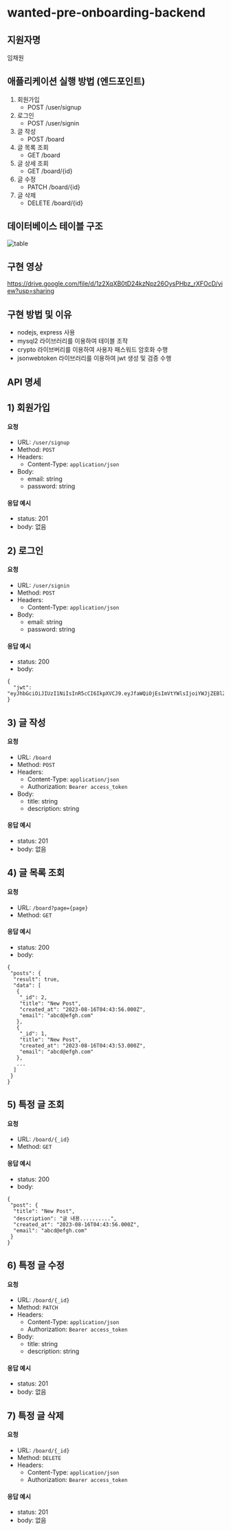 # wanted-pre-onboarding-backend

## 지원자명
임채원

## 애플리케이션 실행 방법 (엔드포인트)
1. 회원가입
   - POST /user/signup
2. 로그인
   - POST /user/signin
3. 글 작성
   - POST /board
4. 글 목록 조회
   - GET /board
5. 글 상세 조회
   - GET /board/{id}
6. 글 수정
   - PATCH /board/{id}
7. 글 삭제
   - DELETE /board/{id}
  

## 데이터베이스 테이블 구조
![table](https://github.com/chae1-1111/wanted-pre-onboarding-backend/assets/83391286/817e56e9-8bc8-4435-8a20-30bf4f5c13a8)


## 구현 영상
https://drive.google.com/file/d/1z2XqXB0tD24kzNpz26OysPHbz_rXFOcD/view?usp=sharing

## 구현 방법 및 이유
- nodejs, express 사용
- mysql2 라이브러리를 이용하여 테이블 조작
- crypto 라이브버리를 이용하여 사용자 패스워드 암호화 수행
- jsonwebtoken 라이브러리를 이용하여 jwt 생성 및 검증 수행

## API 명세
## 1) 회원가입
#### 요청
- URL: `/user/signup`
- Method: `POST`
- Headers:
  - Content-Type: `application/json`
- Body:
  - email: string
  - password: string

#### 응답 예시
- status: 201
- body: 없음

## 2) 로그인
#### 요청
- URL: `/user/signin`
- Method: `POST`
- Headers:
  - Content-Type: `application/json`
- Body:
  - email: string
  - password: string

#### 응답 예시
- status: 200
- body:
```
{
  "jwt": "eyJhbGciOiJIUzI1NiIsInR5cCI6IkpXVCJ9.eyJfaWQiOjEsImVtYWlsIjoiYWJjZEBlZmdoLmNvbSIsImlhdCI6MTUxNjIzOTAyMiwiZXhwIjoxNTE2MjQ5MDIyfQ.axZVmTh6_rBRXCcwvXdW8RtgaOJiuTOuHPv48OwOtlM"
}
```

## 3) 글 작성
#### 요청
- URL: `/board`
- Method: `POST`
- Headers:
  - Content-Type: `application/json`
  - Authorization: `Bearer access_token`
- Body:
  - title: string
  - description: string

#### 응답 예시
- status: 201
- body: 없음

## 4) 글 목록 조회
#### 요청
- URL: `/board?page={page}`
- Method: `GET`
 
#### 응답 예시
- status: 200
- body:
```
{
 "posts": {
  "result": true,
  "data": [
   {
    "_id": 2,
    "title": "New Post",
    "created_at": "2023-08-16T04:43:56.000Z",
    "email": "abcd@efgh.com"
   },
   {
    "_id": 1,
    "title": "New Post",
    "created_at": "2023-08-16T04:43:53.000Z",
    "email": "abcd@efgh.com"
   },
   ...
  ]
 }
}
```

## 5) 특정 글 조회
#### 요청
- URL: `/board/{_id}`
- Method: `GET`
 
#### 응답 예시
- status: 200
- body:
```
{
 "post": {
  "title": "New Post",
  "description": "글 내용..........",
  "created_at": "2023-08-16T04:43:56.000Z",
  "email": "abcd@efgh.com"
 }
}
```

## 6) 특정 글 수정
#### 요청
- URL: `/board/{_id}`
- Method: `PATCH`
- Headers:
  - Content-Type: `application/json`
  - Authorization: `Bearer access_token`
- Body:
  - title: string
  - description: string

#### 응답 예시
- status: 201
- body: 없음

## 7) 특정 글 삭제
#### 요청
- URL: `/board/{_id}`
- Method: `DELETE`
- Headers:
  - Content-Type: `application/json`
  - Authorization: `Bearer access_token`

#### 응답 예시
- status: 201
- body: 없음

